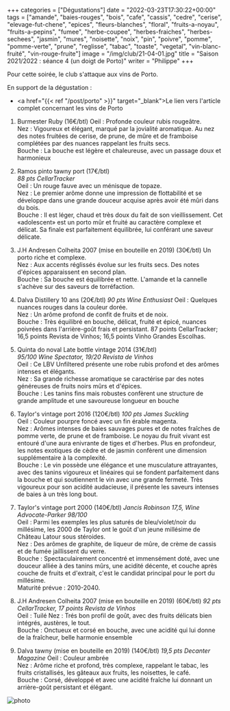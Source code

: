 +++
categories = ["Dégustations"]
date = "2022-03-23T17:30:22+00:00"
tags = ["amande", "baies-rouges", "bois", "cafe", "cassis", "cedre", "cerise", "elevage-fut-chene", "epices", "fleurs-blanches", "floral", "fruits-a-noyau", "fruits-a-pepins", "fumee", "herbe-coupee", "herbes-fraiches", "herbes-sechees", "jasmin", "mures", "noisette", "noix", "pin", "poivre", "pomme", "pomme-verte", "prune", "reglisse", "tabac", "toaste", "vegetal", "vin-blanc-fruité", "vin-rouge-fruite"] 
image = "/img/club/21-04-01.jpg"
title = "Saison 2021/2022 : séance 4 (un doigt de Porto)"
writer = "Philippe"
+++

Pour cette soirée, le club s'attaque aux vins de Porto.

En support de la dégustation :  
* <a href="{{< ref "/post/porto" >}}" target="_blank">Le lien vers l'article complet concernant les vins de Porto</a>

1. Burmester Ruby (16€/btl)
Oeil : Profonde couleur rubis rougeâtre.  
Nez : Vigoureux et élégant, marqué par la jovialité aromatique. Au nez des notes fruitées de cerise, de prune, de mûre et de framboise complétées par des nuances rappelant les fruits secs.  
Bouche : La bouche est légère et chaleureuse, avec un passage doux et harmonieux  

2. Ramos pinto tawny port (17€/btl) <i class="fa fa-plus-circle"></i>  
_88 pts CellarTracker_  
Oeil : Un rouge fauve avec un ménisque de topaze.  
Nez : Le premier arôme donne une impression de flottabilité et se développe dans une grande douceur acquise après avoir été mûri dans du bois.  
Bouche : Il est léger, chaud et très doux du fait de son vieillissement. Cet «adolescent» est un porto mûr et fruité au caractère complexe et délicat. Sa finale est parfaitement équilibrée, lui conférant une saveur délicate.

3. J.H Andresen Colheita 2007 (mise en bouteille en 2019) (30€/btl)
Un porto riche et complexe.  
Nez : Aux accents réglissés évolue sur les fruits secs. Des notes d'épices apparaissent en second plan.  
Bouche : Sa bouche est équilibrée et nette. L'amande et la cannelle s'achève sur des saveurs de torréfaction.

4. Dalva Distillery 10 ans (20€/btl)
_90 pts Wine Enthusiast_
Oeil : Quelques nuances rouges dans la couleur dorée.  
Nez : Un arôme profond de confit de fruits et de noix.  
Bouche : Très équilibré en bouche, délicat, fruité et épicé, nuances poivrées dans l'arrière-goût frais et persistant.
87 points CellarTracker;
16,5 points Revista de Vinhos;
16,5 points Vinho Grandes Escolhas.

5. Quinta do noval Late bottle vintage 2014 (31€/btl) <i class="fa fa-plus-circle"></i> <i class="fa fa-plus-circle"></i>  
_95/100 Wine Spectator, 19/20 Revista de Vinhos_  
Oeil : Ce LBV Unfiltered présente une robe rubis profond et des arômes intenses et élégants.  
Nez : Sa grande richesse aromatique se caractérise par des notes généreuses de fruits noirs mûrs et d'épices.  
Bouche : Les tanins fins mais robustes confèrent une structure de grande amplitude et une savoureuse longueur en bouche

6. Taylor's vintage port 2016 (120€/btl)
_100 pts James Suckling_  
Oeil : Couleur pourpre foncé avec un fin érable magenta.  
Nez : Arômes intenses de baies sauvages pures et de notes fraîches de pomme verte, de prune et de framboise. Le noyau du fruit vivant est entouré d'une aura enivrante de tiges et d'herbes. Plus en profondeur, les notes exotiques de cèdre et de jasmin confèrent une dimension supplémentaire à la complexité.  
Bouche : Le vin possède une élégance et une musculature attrayantes, avec des tanins vigoureux et linéaires qui se fondent parfaitement dans la bouche et qui soutiennent le vin avec une grande fermeté. Très vigoureux pour son acidité audacieuse, il présente les saveurs intenses de baies à un très long bout.

7. Taylor's vintage port 2000 (140€/btl)
_Jancis Robinson 17,5, Wine Advocate-Parker 98/100_  
Oeil : Parmi les exemples les plus saturés de bleu/violet/noir du millésime, les 2000 de Taylor ont le goût d'un jeune millésime de Château Latour sous stéroides.  
Nez : Des arômes de graphite, de liqueur de mûre, de crème de cassis et de fumée jaillissent du verre.  
Bouche : Spectaculairement concentré et immensément doté, avec une douceur alliée à des tanins mûrs, une acidité décente, et couche après couche de fruits et d'extrait, c'est le candidat principal pour le port du millésime.  
Maturité prévue : 2010-2040.

8. J.H Andresen Colheita 2007 (mise en bouteille en 2019) (60€/btl)
_92 pts CellarTracker, 17 points Revista de Vinhos_  
Oeil : Tuilé
Nez : Trés bon profil de goût, avec des fruits délicats bien intégrés, austères, le tout.  
Bouche : Onctueux et corsé en bouche, avec une acidité qui lui donne de la fraîcheur, belle harmonie ensemble

9. Dalva tawny (mise en bouteille en 2019) (140€/btl)
_19,5 pts Decanter Magazine_
Oeil : Couleur ambrée  
Nez : Arôme riche et profond, très complexe, rappelant le tabac, les fruits cristallisés, les gâteaux aux fruits, les noisettes, le café.  
Bouche : Corsé, développé et avec une acidité fraîche lui donnant un arrière-goût persistant et élégant.

![photo][1]

[1]: /img/club/21-04-01.jpg

